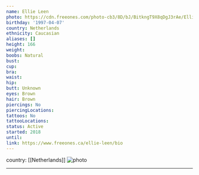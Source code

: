 ```yaml
---
name: Ellie Leen
photo: https://cdn.freeones.com/photo-cb3/8D/bJ/BitkngT9X8qDgJ3rAe/Ellie-Leen-avatar-001_teaser.jpg?c=1586602493
birthday: '1997-04-07'
country: Netherlands
ethnicity: Caucasian
aliases: []
height: 166
weight:
boobs: Natural
bust:
cup:
bra:
waist:
hip:
butt: Unknown
eyes: Brown
hair: Brown
piercings: No
piercingLocations:
tattoos: No
tattooLocations:
status: Active
started: 2018
until:
link: https://www.freeones.ca/ellie-leen/bio
---
```

country: [[Netherlands]]
![photo](https://cdn.freeones.com/photo-cb3/8D/bJ/BitkngT9X8qDgJ3rAe/Ellie-Leen-avatar-001_teaser.jpg?c=1586602493)
***

